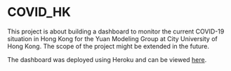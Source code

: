 # COVID_HK

This project is about building a dashboard to monitor the current COVID-19 situation in Hong Kong for the Yuan Modeling Group at City University of Hong Kong. The scope of the project might be extended in the future.

The dashboard was deployed using Heroku and can be viewed <a href="https://covid19hk.herokuapp.com/" target="_blank">here</a>.

